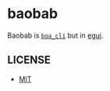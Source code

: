 # baobab

Baobab is [`boa_cli`](https://crates.io/crates/boa_cli) but in [egui](https://crates.io/crates/egui).

## LICENSE

- [MIT](LICENSE)
